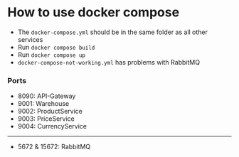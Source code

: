 # How to use docker compose

- The `docker-compose.yml` should be in the same folder as all other services
- Run `docker compose build`
- Run `docker compose up`
- `docker-compose-not-working.yml` has problems with RabbitMQ

### Ports
- 8090: API-Gateway
- 9001: Warehouse
- 9002: ProductService
- 9003: PriceService
- 9004: CurrencyService

---
- 5672 & 15672: RabbitMQ
